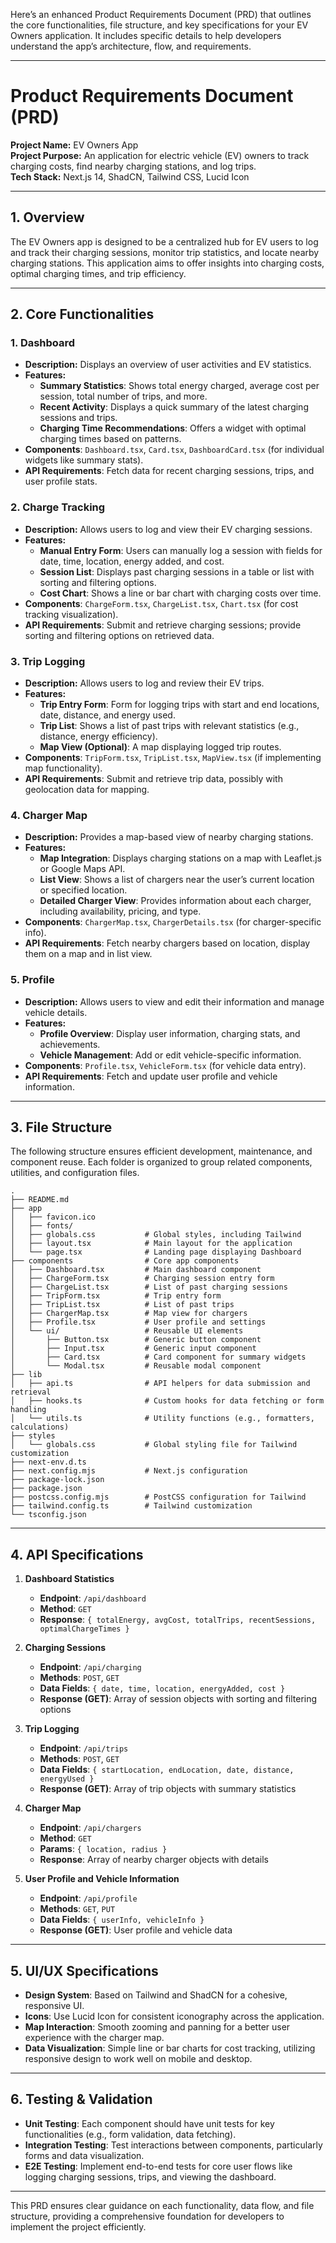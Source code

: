 Here’s an enhanced Product Requirements Document (PRD) that outlines the core functionalities, file structure, and key specifications for your EV Owners application. It includes specific details to help developers understand the app’s architecture, flow, and requirements.

---

# Product Requirements Document (PRD)

**Project Name:** EV Owners App  
**Project Purpose:** An application for electric vehicle (EV) owners to track charging costs, find nearby charging stations, and log trips.  
**Tech Stack:** Next.js 14, ShadCN, Tailwind CSS, Lucid Icon  

---

## **1. Overview**

The EV Owners app is designed to be a centralized hub for EV users to log and track their charging sessions, monitor trip statistics, and locate nearby charging stations. This application aims to offer insights into charging costs, optimal charging times, and trip efficiency.

---

## **2. Core Functionalities**

### 1. **Dashboard**
   - **Description:** Displays an overview of user activities and EV statistics.
   - **Features:**
     - **Summary Statistics**: Shows total energy charged, average cost per session, total number of trips, and more.
     - **Recent Activity**: Displays a quick summary of the latest charging sessions and trips.
     - **Charging Time Recommendations**: Offers a widget with optimal charging times based on patterns.
   - **Components**: `Dashboard.tsx`, `Card.tsx`, `DashboardCard.tsx` (for individual widgets like summary stats).
   - **API Requirements**: Fetch data for recent charging sessions, trips, and user profile stats.

### 2. **Charge Tracking**
   - **Description:** Allows users to log and view their EV charging sessions.
   - **Features:**
     - **Manual Entry Form**: Users can manually log a session with fields for date, time, location, energy added, and cost.
     - **Session List**: Displays past charging sessions in a table or list with sorting and filtering options.
     - **Cost Chart**: Shows a line or bar chart with charging costs over time.
   - **Components**: `ChargeForm.tsx`, `ChargeList.tsx`, `Chart.tsx` (for cost tracking visualization).
   - **API Requirements**: Submit and retrieve charging sessions; provide sorting and filtering options on retrieved data.

### 3. **Trip Logging**
   - **Description:** Allows users to log and review their EV trips.
   - **Features:**
     - **Trip Entry Form**: Form for logging trips with start and end locations, date, distance, and energy used.
     - **Trip List**: Shows a list of past trips with relevant statistics (e.g., distance, energy efficiency).
     - **Map View (Optional)**: A map displaying logged trip routes.
   - **Components**: `TripForm.tsx`, `TripList.tsx`, `MapView.tsx` (if implementing map functionality).
   - **API Requirements**: Submit and retrieve trip data, possibly with geolocation data for mapping.

### 4. **Charger Map**
   - **Description:** Provides a map-based view of nearby charging stations.
   - **Features:**
     - **Map Integration**: Displays charging stations on a map with Leaflet.js or Google Maps API.
     - **List View**: Shows a list of chargers near the user’s current location or specified location.
     - **Detailed Charger View**: Provides information about each charger, including availability, pricing, and type.
   - **Components**: `ChargerMap.tsx`, `ChargerDetails.tsx` (for charger-specific info).
   - **API Requirements**: Fetch nearby chargers based on location, display them on a map and in list view.

### 5. **Profile**
   - **Description:** Allows users to view and edit their information and manage vehicle details.
   - **Features:**
     - **Profile Overview**: Display user information, charging stats, and achievements.
     - **Vehicle Management**: Add or edit vehicle-specific information.
   - **Components**: `Profile.tsx`, `VehicleForm.tsx` (for vehicle data entry).
   - **API Requirements**: Fetch and update user profile and vehicle information.

---

## **3. File Structure**

The following structure ensures efficient development, maintenance, and component reuse. Each folder is organized to group related components, utilities, and configuration files.

```plaintext
.
├── README.md
├── app
│   ├── favicon.ico
│   ├── fonts/
│   ├── globals.css           # Global styles, including Tailwind
│   ├── layout.tsx            # Main layout for the application
│   └── page.tsx              # Landing page displaying Dashboard
├── components                # Core app components
│   ├── Dashboard.tsx         # Main dashboard component
│   ├── ChargeForm.tsx        # Charging session entry form
│   ├── ChargeList.tsx        # List of past charging sessions
│   ├── TripForm.tsx          # Trip entry form
│   ├── TripList.tsx          # List of past trips
│   ├── ChargerMap.tsx        # Map view for chargers
│   ├── Profile.tsx           # User profile and settings
│   └── ui/                   # Reusable UI elements
│       ├── Button.tsx        # Generic button component
│       ├── Input.tsx         # Generic input component
│       ├── Card.tsx          # Card component for summary widgets
│       └── Modal.tsx         # Reusable modal component
├── lib
│   ├── api.ts                # API helpers for data submission and retrieval
│   ├── hooks.ts              # Custom hooks for data fetching or form handling
│   └── utils.ts              # Utility functions (e.g., formatters, calculations)
├── styles
│   └── globals.css           # Global styling file for Tailwind customization
├── next-env.d.ts
├── next.config.mjs           # Next.js configuration
├── package-lock.json
├── package.json
├── postcss.config.mjs        # PostCSS configuration for Tailwind
├── tailwind.config.ts        # Tailwind customization
└── tsconfig.json
```

---

## **4. API Specifications**

1. **Dashboard Statistics**
   - **Endpoint**: `/api/dashboard`
   - **Method**: `GET`
   - **Response**: `{ totalEnergy, avgCost, totalTrips, recentSessions, optimalChargeTimes }`

2. **Charging Sessions**
   - **Endpoint**: `/api/charging`
   - **Methods**: `POST`, `GET`
   - **Data Fields**: `{ date, time, location, energyAdded, cost }`
   - **Response (GET)**: Array of session objects with sorting and filtering options

3. **Trip Logging**
   - **Endpoint**: `/api/trips`
   - **Methods**: `POST`, `GET`
   - **Data Fields**: `{ startLocation, endLocation, date, distance, energyUsed }`
   - **Response (GET)**: Array of trip objects with summary statistics

4. **Charger Map**
   - **Endpoint**: `/api/chargers`
   - **Method**: `GET`
   - **Params**: `{ location, radius }`
   - **Response**: Array of nearby charger objects with details

5. **User Profile and Vehicle Information**
   - **Endpoint**: `/api/profile`
   - **Methods**: `GET`, `PUT`
   - **Data Fields**: `{ userInfo, vehicleInfo }`
   - **Response (GET)**: User profile and vehicle data

---

## **5. UI/UX Specifications**

- **Design System**: Based on Tailwind and ShadCN for a cohesive, responsive UI.
- **Icons**: Use Lucid Icon for consistent iconography across the application.
- **Map Interaction**: Smooth zooming and panning for a better user experience with the charger map.
- **Data Visualization**: Simple line or bar charts for cost tracking, utilizing responsive design to work well on mobile and desktop.

---

## **6. Testing & Validation**

- **Unit Testing**: Each component should have unit tests for key functionalities (e.g., form validation, data fetching).
- **Integration Testing**: Test interactions between components, particularly forms and data visualization.
- **E2E Testing**: Implement end-to-end tests for core user flows like logging charging sessions, trips, and viewing the dashboard.

---

This PRD ensures clear guidance on each functionality, data flow, and file structure, providing a comprehensive foundation for developers to implement the project efficiently.